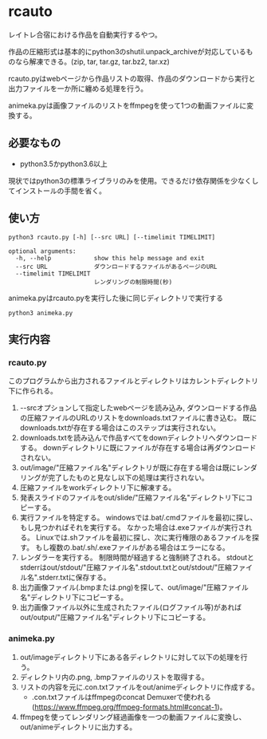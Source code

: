 # rcauto
レイトレ合宿における作品を自動実行するやつ。

作品の圧縮形式は基本的にpython3のshutil.unpack_archiveが対応しているものなら解凍できる。(zip, tar, tar.gz, tar.bz2, tar.xz)

rcauto.pyはwebページから作品リストの取得、作品のダウンロードから実行と出力ファイルを一か所に纏める処理を行う。

animeka.pyは画像ファイルのリストをffmpegを使って1つの動画ファイルに変換する。


## 必要なもの
* python3.5かpython3.6以上

現状ではpython3の標準ライブラリのみを使用。できるだけ依存関係を少なくしてインストールの手間を省く。

## 使い方
```
python3 rcauto.py [-h] [--src URL] [--timelimit TIMELIMIT]

optional arguments:
  -h, --help            show this help message and exit
  --src URL             ダウンロードするファイルがあるページのURL
  --timelimit TIMELIMIT
                        レンダリングの制限時間(秒)
```

animeka.pyはrcauto.pyを実行した後に同じディレクトリで実行する
```
python3 animeka.py
```

## 実行内容
### rcauto.py
このプログラムから出力されるファイルとディレクトリはカレントディレクトリ下に作られる。
1. --srcオプションして指定したwebページを読み込み, ダウンロードする作品の圧縮ファイルのURLのリストをdownloads.txtファイルに書き込む。
既にdownloads.txtが存在する場合はこのステップは実行されない。
1. downloads.txtを読み込んで作品すべてをdownディレクトリへダウンロードする。
downディレクトリに既にファイルが存在する場合は再ダウンロードされない。
1. out/image/"圧縮ファイル名"ディレクトリが既に存在する場合は既にレンダリングが完了したものと見なし以下の処理は実行されない。
1. 圧縮ファイルをworkディレクトリ下に解凍する。
1. 発表スライドのファイルをout/slide/"圧縮ファイル名"ディレクトリ下にコピーする。
1. 実行ファイルを特定する。
windowsでは.bat/.cmdファイルを最初に探し、もし見つかればそれを実行する。
なかった場合は.exeファイルが実行される。
Linuxでは.shファイルを最初に探し、次に実行権限のあるファイルを探す。
もし複数の.bat/.sh/.exeファイルがある場合はエラーになる。
1. レンダラーを実行する。
制限時間が経過すると強制終了される。
stdoutとstderrはout/stdout/"圧縮ファイル名".stdout.txtとout/stdout/"圧縮ファイル名".stderr.txtに保存する。
1. 出力画像ファイル(.bmpまたは.png)を探して、out/image/"圧縮ファイル名"ディレクトリ下にコピーする。
1. 出力画像ファイル以外に生成されたファイル(ログファイル等)があればout/output/"圧縮ファイル名"ディレクトリ下にコピーする。

### animeka.py
1. out/imageディレクトリ下にある各ディレクトリに対して以下の処理を行う。
1. ディレクトリ内の.png, .bmpファイルのリストを取得する。
1. リストの内容を元に.con.txtファイルをout/animeディレクトリに作成する。
   - .con.txtファイルはffmpegのconcat Demuxerで使われる(https://www.ffmpeg.org/ffmpeg-formats.html#concat-1)。
1. ffmpegを使ってレンダリング経過画像を一つの動画ファイルに変換し、out/animeディレクトリに出力する。
